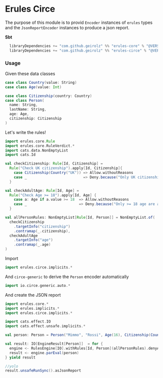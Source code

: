 # Erules Circe
The purpose of this module is to provid `Encoder` instances of `erules` types
and the `JsonReportEncoder` instances to produce a json report.

**Sbt**
```sbt
  libraryDependencies += "com.github.geirolz" %% "erules-core" % "@VERSION@"
  libraryDependencies += "com.github.geirolz" %% "erules-circe" % "@VERSION@"
```

### Usage

Given these data classes
```scala mdoc:to-string
case class Country(value: String)
case class Age(value: Int)

case class Citizenship(country: Country)
case class Person(
  name: String,
  lastName: String,
  age: Age,
  citizenship: Citizenship
)
```

Let's write the rules!
```scala mdoc:to-string
import erules.core.Rule
import erules.core.RuleVerdict.*
import cats.data.NonEmptyList
import cats.Id

val checkCitizenship: Rule[Id, Citizenship] =
  Rule("Check UK citizenship").apply[Id, Citizenship]{
    case Citizenship(Country("UK")) => Allow.withoutReasons
    case _                          => Deny.because("Only UK citizenship is allowed!")
  }

val checkAdultAge: Rule[Id, Age] =
  Rule("Check Age >= 18").apply[Id, Age] {
    case a: Age if a.value >= 18  => Allow.withoutReasons
    case _                        => Deny.because("Only >= 18 age are allowed!")
  }

val allPersonRules: NonEmptyList[Rule[Id, Person]] = NonEmptyList.of(
  checkCitizenship
    .targetInfo("citizenship")
    .contramap(_.citizenship),
  checkAdultAge
    .targetInfo("age")
    .contramap(_.age)
)
```

Import 
```scala mdoc:silent
import erules.circe.implicits.*
```

And `circe-generic` to derive the `Person` encoder automatically
```scala mdoc:silent
import io.circe.generic.auto.*
```

And create the JSON report
```scala mdoc:to-string
import erules.core.*
import erules.implicits.*
import erules.circe.implicits.*

import cats.effect.IO
import cats.effect.unsafe.implicits.*

val person: Person = Person("Mimmo", "Rossi", Age(16), Citizenship(Country("IT")))

val result: IO[EngineResult[Person]]  = for {
  engine <- RulesEngine[IO].withRules[Id, Person](allPersonRules).denyAllNotAllowed
  result <- engine.parEval(person)
} yield result

//yolo
result.unsafeRunSync().asJsonReport
```